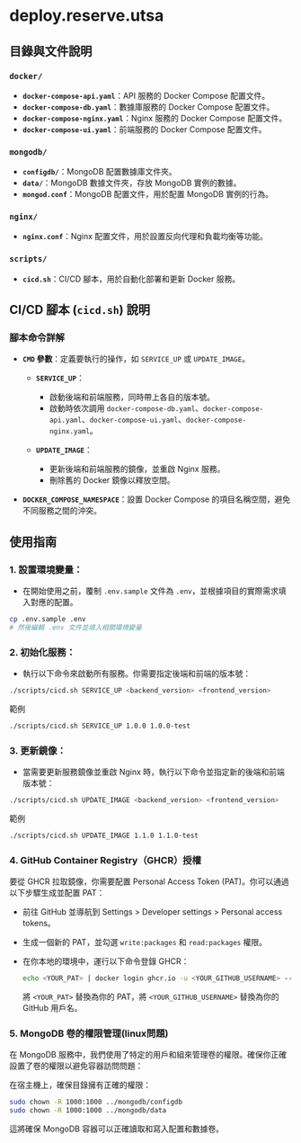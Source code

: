 # deploy.reserve.utsa

## 目錄與文件說明

### `docker/`

- **`docker-compose-api.yaml`**：API 服務的 Docker Compose 配置文件。
- **`docker-compose-db.yaml`**：數據庫服務的 Docker Compose 配置文件。
- **`docker-compose-nginx.yaml`**：Nginx 服務的 Docker Compose 配置文件。
- **`docker-compose-ui.yaml`**：前端服務的 Docker Compose 配置文件。

### `mongodb/`

- **`configdb/`**：MongoDB 配置數據庫文件夾。
- **`data/`**：MongoDB 數據文件夾，存放 MongoDB 實例的數據。
- **`mongod.conf`**：MongoDB 配置文件，用於配置 MongoDB 實例的行為。

### `nginx/`

- **`nginx.conf`**：Nginx 配置文件，用於設置反向代理和負載均衡等功能。

### `scripts/`

- **`cicd.sh`**：CI/CD 腳本，用於自動化部署和更新 Docker 服務。

## CI/CD 腳本 (`cicd.sh`) 說明

### 腳本命令詳解

- **`CMD` 參數**：定義要執行的操作，如 `SERVICE_UP` 或 `UPDATE_IMAGE`。
  
  - **`SERVICE_UP`**：
    - 啟動後端和前端服務，同時帶上各自的版本號。
    - 啟動時依次調用 `docker-compose-db.yaml`、`docker-compose-api.yaml`、`docker-compose-ui.yaml`、`docker-compose-nginx.yaml`。
  
  - **`UPDATE_IMAGE`**：
    - 更新後端和前端服務的鏡像，並重啟 Nginx 服務。
    - 刪除舊的 Docker 鏡像以釋放空間。

- **`DOCKER_COMPOSE_NAMESPACE`**：設置 Docker Compose 的項目名稱空間，避免不同服務之間的沖突。

## 使用指南

### 1. **設置環境變量**：
   - 在開始使用之前，覆制 `.env.sample` 文件為 `.env`，並根據項目的實際需求填入對應的配置。

   ```bash
   cp .env.sample .env
   # 然後編輯 .env 文件並填入相關環境變量
   ```

### 2. **初始化服務**：
   - 執行以下命令來啟動所有服務。你需要指定後端和前端的版本號：

   ```bash
   ./scripts/cicd.sh SERVICE_UP <backend_version> <frontend_version>
   ```

   範例

   ```bash
   ./scripts/cicd.sh SERVICE_UP 1.0.0 1.0.0-test
   ```

### 3. **更新鏡像**：
   - 當需要更新服務鏡像並重啟 Nginx 時，執行以下命令並指定新的後端和前端版本號：

   ```bash
   ./scripts/cicd.sh UPDATE_IMAGE <backend_version> <frontend_version>
   ```

   範例

   ```bash
   ./scripts/cicd.sh UPDATE_IMAGE 1.1.0 1.1.0-test
   ```

### 4. **GitHub Container Registry（GHCR）授權**

要從 GHCR 拉取鏡像，你需要配置 Personal Access Token (PAT)。你可以通過以下步驟生成並配置 PAT：

- 前往 GitHub 並導航到 Settings > Developer settings > Personal access tokens。
- 生成一個新的 PAT，並勾選 `write:packages` 和 `read:packages` 權限。
- 在你本地的環境中，運行以下命令登錄 GHCR：

    ```bash
    echo <YOUR_PAT> | docker login ghcr.io -u <YOUR_GITHUB_USERNAME> --password-stdin
    ```

    將 `<YOUR_PAT>` 替換為你的 PAT，將 `<YOUR_GITHUB_USERNAME>` 替換為你的 GitHub 用戶名。

### 5. **MongoDB 卷的權限管理(linux問題)**

在 MongoDB 服務中，我們使用了特定的用戶和組來管理卷的權限。確保你正確設置了卷的權限以避免容器訪問問題：

在宿主機上，確保目錄擁有正確的權限：

```bash
sudo chown -R 1000:1000 ../mongodb/configdb
sudo chown -R 1000:1000 ../mongodb/data
```

這將確保 MongoDB 容器可以正確讀取和寫入配置和數據卷。
